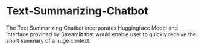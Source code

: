 # Text-Summarizing-Chatbot
The Text Summarizing Chatbot incorporates Huggingface Model and interface provided by Streamlit that would enable user to quickly receive the short summary of a huge context.
